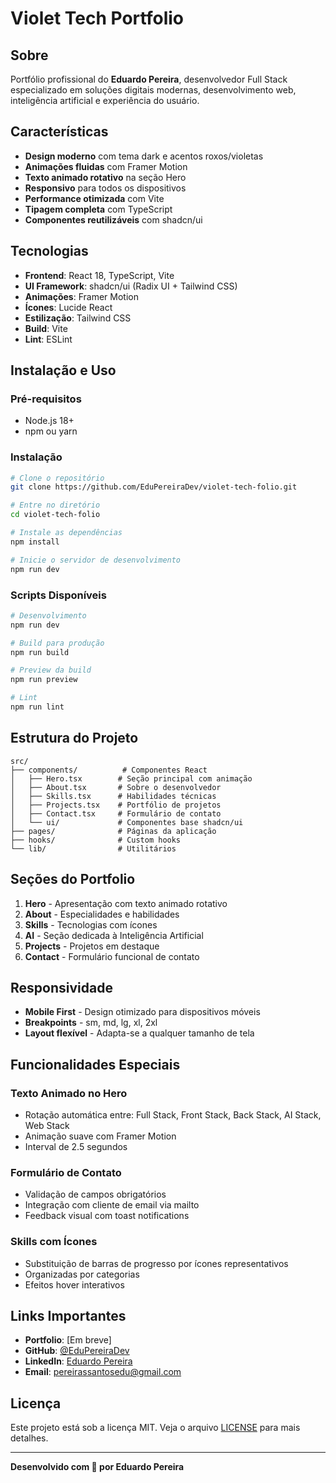 # Violet Tech Portfolio

## Sobre

Portfólio profissional do **Eduardo Pereira**, desenvolvedor Full Stack especializado em soluções digitais modernas, desenvolvimento web, inteligência artificial e experiência do usuário.

## Características

- **Design moderno** com tema dark e acentos roxos/violetas
- **Animações fluidas** com Framer Motion
- **Texto animado rotativo** na seção Hero
- **Responsivo** para todos os dispositivos
- **Performance otimizada** com Vite
- **Tipagem completa** com TypeScript
- **Componentes reutilizáveis** com shadcn/ui

## Tecnologias

- **Frontend**: React 18, TypeScript, Vite
- **UI Framework**: shadcn/ui (Radix UI + Tailwind CSS)
- **Animações**: Framer Motion
- **Ícones**: Lucide React
- **Estilização**: Tailwind CSS
- **Build**: Vite
- **Lint**: ESLint

## Instalação e Uso

### Pré-requisitos
- Node.js 18+ 
- npm ou yarn

### Instalação

```bash
# Clone o repositório
git clone https://github.com/EduPereiraDev/violet-tech-folio.git

# Entre no diretório
cd violet-tech-folio

# Instale as dependências
npm install

# Inicie o servidor de desenvolvimento
npm run dev
```

### Scripts Disponíveis

```bash
# Desenvolvimento
npm run dev

# Build para produção
npm run build

# Preview da build
npm run preview

# Lint
npm run lint
```

## Estrutura do Projeto

```
src/
├── components/          # Componentes React
│   ├── Hero.tsx        # Seção principal com animação
│   ├── About.tsx       # Sobre o desenvolvedor
│   ├── Skills.tsx      # Habilidades técnicas
│   ├── Projects.tsx    # Portfólio de projetos
│   ├── Contact.tsx     # Formulário de contato
│   └── ui/             # Componentes base shadcn/ui
├── pages/              # Páginas da aplicação
├── hooks/              # Custom hooks
└── lib/                # Utilitários
```

## Seções do Portfolio

1. **Hero** - Apresentação com texto animado rotativo
2. **About** - Especialidades e habilidades
3. **Skills** - Tecnologias com ícones
4. **AI** - Seção dedicada à Inteligência Artificial
5. **Projects** - Projetos em destaque
6. **Contact** - Formulário funcional de contato

## Responsividade

- **Mobile First** - Design otimizado para dispositivos móveis
- **Breakpoints** - sm, md, lg, xl, 2xl
- **Layout flexível** - Adapta-se a qualquer tamanho de tela

## Funcionalidades Especiais

### Texto Animado no Hero
- Rotação automática entre: Full Stack, Front Stack, Back Stack, AI Stack, Web Stack
- Animação suave com Framer Motion
- Interval de 2.5 segundos

### Formulário de Contato
- Validação de campos obrigatórios
- Integração com cliente de email via mailto
- Feedback visual com toast notifications

### Skills com Ícones
- Substituição de barras de progresso por ícones representativos
- Organizadas por categorias
- Efeitos hover interativos

## Links Importantes

- **Portfolio**: [Em breve]
- **GitHub**: [@EduPereiraDev](https://github.com/EduPereiraDev)
- **LinkedIn**: [Eduardo Pereira](https://www.linkedin.com/in/eduardo-pereira-dos-santos-035311320)
- **Email**: pereirassantosedu@gmail.com

## Licença

Este projeto está sob a licença MIT. Veja o arquivo [LICENSE](LICENSE) para mais detalhes.

---

**Desenvolvido com 💜 por Eduardo Pereira**
